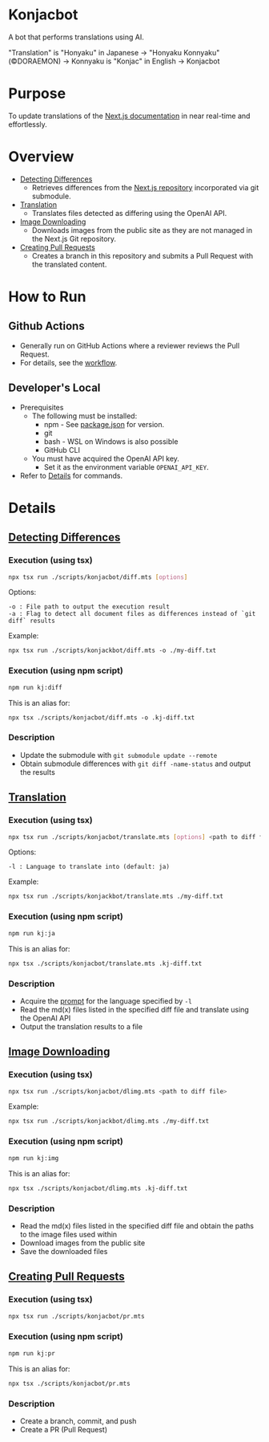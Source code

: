 # Konjacbot

A bot that performs translations using AI.

"Translation" is "Honyaku" in Japanese
-> "Honyaku Konnyaku" (©DORAEMON)
-> Konnyaku is "Konjac" in English
-> Konjacbot

# Purpose
To update translations of the [Next.js documentation](https://nextjs.org/docs) in near real-time and effortlessly.

# Overview
- [Detecting Differences](./diff.mts)
  - Retrieves differences from the [Next.js repository](../../next.js) incorporated via git submodule.
- [Translation](./translate.mts)
  - Translates files detected as differing using the OpenAI API.
- [Image Downloading](./dlimg.mts)
  - Downloads images from the public site as they are not managed in the Next.js Git repository.
- [Creating Pull Requests](./pr.mts)
  - Creates a branch in this repository and submits a Pull Request with the translated content.

# How to Run
## Github Actions
- Generally run on GitHub Actions where a reviewer reviews the Pull Request.
- For details, see the [workflow](../../.github/workflows/konjacbot.yml).

## Developer's Local
- Prerequisites
  - The following must be installed:
    - npm - See [package.json](../../package.json) for version.
    - git
    - bash - WSL on Windows is also possible
    - GitHub CLI
  - You must have acquired the OpenAI API key.
    - Set it as the environment variable `OPENAI_API_KEY`.
- Refer to [Details](#Details) for commands.

# Details
## [Detecting Differences](./diff.mts)
### Execution (using tsx)
```bash
npx tsx run ./scripts/konjacbot/diff.mts [options]
```

Options:
```
-o : File path to output the execution result
-a : Flag to detect all document files as differences instead of `git diff` results
```

Example:
```
npx tsx run ./scripts/konjackbot/diff.mts -o ./my-diff.txt
```

### Execution (using npm script)
```bash
npm run kj:diff
```
This is an alias for:
```
npx tsx ./scripts/konjacbot/diff.mts -o .kj-diff.txt
```

### Description
- Update the submodule with `git submodule update --remote`
- Obtain submodule differences with `git diff -name-status` and output the results

## [Translation](./translate.mts)
### Execution (using tsx)
```bash
npx tsx run ./scripts/konjacbot/translate.mts [options] <path to diff file>
```

Options:
```
-l : Language to translate into (default: ja)
```

Example:
```
npx tsx run ./scripts/konjackbot/translate.mts ./my-diff.txt
```

### Execution (using npm script)
```bash
npm run kj:ja
```
This is an alias for:
```
npx tsx ./scripts/konjacbot/translate.mts .kj-diff.txt
```

### Description
- Acquire the [prompt](./pr.mts) for the language specified by `-l`
- Read the md(x) files listed in the specified diff file and translate using the OpenAI API
- Output the translation results to a file

## [Image Downloading](./dlimg.mts)
### Execution (using tsx)
```bash
npx tsx run ./scripts/konjacbot/dlimg.mts <path to diff file>
```

Example:
```
npx tsx run ./scripts/konjackbot/dlimg.mts ./my-diff.txt
```

### Execution (using npm script)
```bash
npm run kj:img
```
This is an alias for:
```
npx tsx ./scripts/konjacbot/dlimg.mts .kj-diff.txt
```

### Description
- Read the md(x) files listed in the specified diff file and obtain the paths to the image files used within
- Download images from the public site
- Save the downloaded files

## [Creating Pull Requests](./pr.mts)
### Execution (using tsx)
```bash
npx tsx run ./scripts/konjacbot/pr.mts
```

### Execution (using npm script)
```bash
npm run kj:pr
```
This is an alias for:
```
npx tsx ./scripts/konjacbot/pr.mts
```

### Description
- Create a branch, commit, and push
- Create a PR (Pull Request)